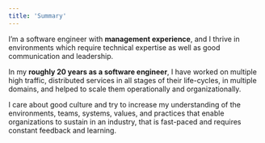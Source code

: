 ```yaml
---
title: 'Summary'
---
```


I’m a software engineer with **management experience**, and I thrive in environments which require technical expertise as well as good communication and leadership.

In my **roughly 20 years as a software engineer**, I have worked on multiple high traffic, distributed services in all stages of their life-cycles, in multiple domains, and helped to scale them operationally and organizationally.

I care about good culture and try to increase my understanding of the environments, teams, systems, values, and practices that enable organizations to sustain in an industry, that is fast-paced and requires constant feedback and learning. 

